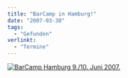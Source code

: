 ```yaml
---
title: "BarCamp in Hamburg!"
date: "2007-03-30"
tags:
  - "Gefunden"
verlinkt:
  - "Termine"
---
```


[![BarCamp Hamburg 9./10. Juni 2007.](/images/codecandies/ZZ4A1F321E.jpg "BarCamp in Hamburg")](http://barcamphamburg.pbwiki.com/)



